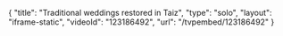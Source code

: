 {
    "title": "Traditional weddings restored in Taiz",
    "type": "solo",
    "layout": "iframe-static",
    "videoId": "123186492",
    "url": "\/tvpembed\/123186492"
}